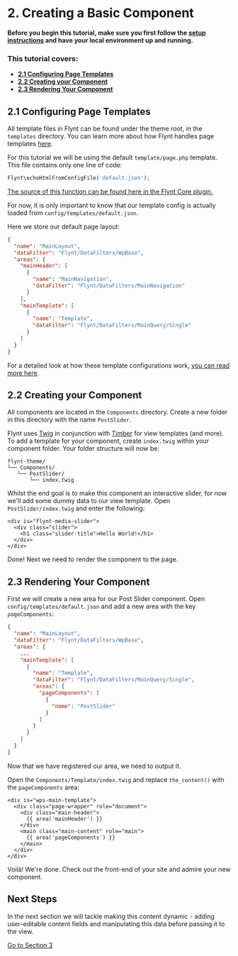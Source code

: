 # 2. Creating a Basic Component

<div class="alert alert-info">
  <strong>Before you begin this tutorial, make sure you first follow the <a href="../setup.md">setup instructions</a> and have your local environment up and running.
  </strong>
</div>

<div class="alert">
  <h3>This tutorial covers:</h3>
  <ul>
    <li><strong><a href="#21-configuring-page-templates">2.1 Configuring Page Templates</a></strong></li>
    <li><strong><a href="#22-creating-your-component">2.2 Creating your Component</a></strong></li>
    <li><strong><a href="#23-rendering-your-component">2.3 Rendering Your Component</a></strong></li>
  </ul>
</div>

## 2.1 Configuring Page Templates
All template files in Flynt can be found under the theme root, in the `templates` directory. You can learn more about how Flynt handles page templates [here](../theme-development/page-templates.md).

For this tutorial we will be using the default `template/page.php` template. This file contains only one line of code:

```php
Flynt\echoHtmlFromConfigFile('default.json');
```

<p><a href="/add-link" class="source-note">The source of this function can be found here in the Flynt Core plugin.</a></p>

For now, it is only important to know that our template config is actually loaded from `config/templates/default.json`.

Here we store our default page layout:

```json
{
  "name": "MainLayout",
  "dataFilter": "Flynt/DataFilters/WpBase",
  "areas": {
    "mainHeader": [
      {
        "name": "MainNavigation",
        "dataFilter": "Flynt/DataFilters/MainNavigation"
      }
    ],
    "mainTemplate": [
      {
        "name": "Template",
        "dataFilter": "Flynt/DataFilters/MainQuery/Single"
      }
    ]
  }
}
```

For a detailed look at how these template configurations work, [you can read more here](../theme-development/page-templates.md).

## 2.2 Creating your Component
All components are located in the `Components` directory. Create a new folder in this directory with the name `PostSlider`.

Flynt uses [Twig](http://twig.sensiolabs.org/) in conjunction with [Timber](timber.github.io/timber/) for view templates (and more). To add a template for your component, create `index.twig` within your component folder. Your folder structure will now be:

```
flynt-theme/
└── Components/
   └── PostSlider/
       └── index.twig
```

Whilst the end goal is to make this component an interactive slider, for now we'll add some dummy data to our view template. Open `PostSlider/index.twig` and enter the following:

```twig
<div is="flynt-media-slider">
  <div class="slider">
    <h1 class="slider-title">Hello World!</h1>
  </div>
</div>
```

Done! Next we need to render the component to the page.

## 2.3 Rendering Your Component

First we will create a new area for our Post Slider component. Open `config/templates/default.json` and add a new area with the key `pageComponents`:

```json
{
  "name": "MainLayout",
  "dataFilter": "Flynt/DataFilters/WpBase",
  "areas": {
    ...
    "mainTemplate": [
      {
        "name": "Template",
        "dataFilter": "Flynt/DataFilters/MainQuery/Single",
        "areas": {
          "pageComponents": [
            {
              "name": "PostSlider"
            }
          ]
        }
      }
    ]
  }
}
```

Now that we have registered our area, we need to output it.

Open the `Components/Template/index.twig` and replace `the_content()` with the `pageComponents` area:

```twig
<div is="wps-main-template">
  <div class="page-wrapper" role="document">
    <div class="main-header">
      {{ area('mainHeader') }}
    </div>
    <main class="main-content" role="main">
      {{ area('pageComponents') }}
    </main>
  </div>
</div>
```

Voilà! We're done. Check out the front-end of your site and admire your new component.

<div class="alert alert-steps">
  <h2>Next Steps</h2>

  <p>In the next section we will tackle making this content dynamic - adding user-editable content fields and manipulating this data before passing it to the view.</p>

  <p><a href="dynamic-component.md" class="btn btn-primary">Go to Section 3</a></p>
</div>
